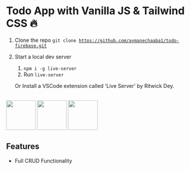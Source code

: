 # Todo App with Vanilla JS & Tailwind CSS 🔥

1. Clone the repo
   <code>git clone https://github.com/aymanechaaba1/todo-firebase.git</code>

2. Start a local dev server

   1. `npm i -g live-server`
   2. Run `live-server`

   Or Install a VSCode extension called 'Live Server' by Ritwick Dey.

  <br/>
  <img src="https://upload.wikimedia.org/wikipedia/commons/thumb/6/6a/JavaScript-logo.png/800px-JavaScript-logo.png" width="80">
  <img src="https://avatars.githubusercontent.com/u/67109815?s=280&v=4" width="80">
  <img src="https://miro.medium.com/v2/resize:fit:300/1*R4c8lHBHuH5qyqOtZb3h-w.png" width="80">
<br/>

## Features

- Full CRUD Functionality
